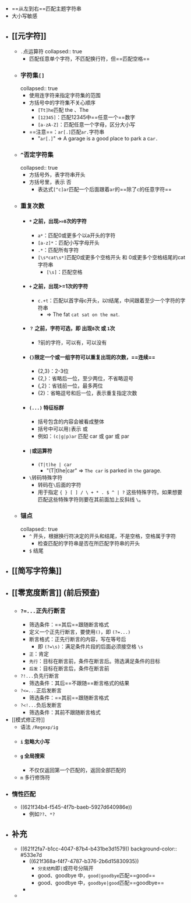 - ==从左到右==匹配主题字符串
- 大小写敏感
- ## [[元字符]]
	- `.`点运算符
	  collapsed:: true
		- 匹配任意单个字符，不匹配换行符，但==匹配空格==
	- ### 字符集`[]`
	  collapsed:: true
		- 使用连字符来指定字符集的范围
		- 方括号中的字符集不关心顺序
			- `[Tt]he`匹配 the 、The
			- `[12345]`：匹配12345中==任意一个==数字
			- `[a-zA-Z]`：匹配任意一个字母，区分大小写
		- ==注意==：`ar[.]`匹配`ar.`字符串
			- "`ar[.]`" => A garage is a good place to park a c`ar.`
	- ### `^`否定字符集
	  collapsed:: true
		- 方括号外，表字符串开头
		- 方括号里，表示 否
			- 表达式`[^c]ar`匹配一个后面跟着`ar`的==除了`c`的任意字符==
	- ### 重复次数
		- #### `*` 之前，出现`>=0`次的字符
			- `a*`：匹配0或更多个以a开头的字符
			- `[a-z]*`：匹配小写字母开头
			- `.*`：匹配所有字符
			- `[\s*cat\s*]`匹配0或更多个空格开头 和 0或更多个空格结尾的cat字符串
				- `[\s]`：匹配空格
		- #### `+` 之前，出现>=1次的字符
			- `c.+t`：匹配以首字母c开头，以t结尾，中间跟着至少一个字符的字符串
				- => The fat `cat sat on the mat`.
		- #### `？` 之前，字符可选，即 出现`0`次 或 `1`次
			- ?前的字符，可以有，可以没有
		- #### `{}`限定一个或一组字符可以重复出现的次数，==连续==
			- {2,3}：2-3位
			- {2,}：省略后一位，至少两位，不省略逗号
			- {,2}：省钱前一位，最多两位
			- {2}：省略逗号和后一位，表示重复指定次数
		- #### `(...)` 特征标群
			- 括号包含的内容会被看成整体
			- 括号中可以用`|`表示 或
			- 例如：`(c|g|p)ar` 匹配 car 或 gar 或 par
		- #### `|`或运算符
			- `(T|t)he | car`
				- "(T|t)he|car" => `The car` is parked in `the` garage.
		- `\`转码特殊字符
			- 转码在`\`后面的字符
			- 用于指定 `{ } [ ] / \ + * . $ ^ | ?` 这些特殊字符。如果想要匹配这些特殊字符则要在其前面加上反斜线 `\`。
	- ### 锚点
	  collapsed:: true
		- `^` 开头，根据换行符决定的开头和结尾，不是空格，空格属于字符
			- 检查匹配的字符串是否在所匹配字符串的开头
		- `$` 结尾
- ## [[简写字符集]]
- ## [[零宽度断言]] (前后预查)
	- ### `?=...`正先行断言
		- 筛选条件：==其后==跟随断言格式
		- 定义一个正先行断言，要使用`()`，即 `(?=...)`
		- 断言格式：正先行断言的内容，写在等号后
			- 即 `(?=\s)`：满足条件片段的后面必须接空格 `\s`
		- `正`：肯定
		- `先行`：目标在断言前，条件在断言后。筛选满足条件的目标
		- `后发`：目标在断言后，条件在断言前
	- `?!...`负先行断言
		- 筛选条件：其后==不跟随==断言格式的结果
	- `?<=...`正后发断言
		- 筛选条件：==其前==跟随断言格式
	- `?<!...`负后发断言
		- 筛选条件：其前不跟随断言格式
- [[模式修正符]]
	- 语法 `/Regexp/ig`
	- #### `i` 忽略大小写
	- #### `g`  全局搜索
		- 不仅仅返回第一个匹配的，返回全部匹配的
	- `m` 多行修饰符
- ### 惰性匹配
	- ((621f34b4-f545-4f7b-baeb-5927d640986e))
		- 例如`??`、`*?`
- ## 补充
	- ((621f2fa7-b1cc-4047-87b4-b431be3d1579))
	  background-color:: #533e7d
		- ((621f368a-f4f7-4787-b376-2b6d15830935))
			- `分支结构`即`|`或符号分隔开
			- good、goodbye 中，`good|goodbye`匹配==good==
			- good、goodbye 中，`goodbye|good`匹配==goodbye==
		-
	-
